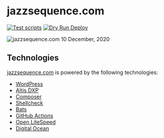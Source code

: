 # jazzsequence.com
[![Test scripts](https://github.com/jazzsequence/jazzsequence.com/actions/workflows/test-scripts.yml/badge.svg)](https://github.com/jazzsequence/jazzsequence.com/actions/workflows/test-scripts.yml)
[![Dry Run Deploy](https://github.com/jazzsequence/jazzsequence.com/actions/workflows/dry-run-deploy.yml/badge.svg)](https://github.com/jazzsequence/jazzsequence.com/actions/workflows/dry-run-deploy.yml)

![jazzsequence.com 10 December, 2020](https://sfo2.digitaloceanspaces.com/cdn.jazzsequence/wp-content/uploads/2020/12/10120020/Screen-Shot-2020-12-10-at-11.59.56-AM.png)

## Technologies
[jazzsequence.com](https://jazzsequence.com) is powered by the following technologies:

* [WordPress](https://wordpress.org)
* [Altis DXP](https://altis-dxp.com)
* [Composer](https://getcomposer.org/)
* [Shellcheck](https://www.shellcheck.net/)
* [Bats](https://bats-core.readthedocs.io/en/stable/)
* [GitHub Actions](https://docs.github.com/en/actions)
* [Open LiteSpeed](https://openlitespeed.org/)
* [Digital Ocean](https://m.do.co/c/36c3e7160e43)

<!-- TODO -->
<!--
* Move my plugins that are composerized to packagist so I don't need to use them as composer repositories
* composerize plugins that aren't already so we can move them to packagist
* change the dashboard "home" link to point back to the regular dashboard rather than the altis dashboard
* use a pantheon sandbox to test the actual site before deploying to production
* add a deploy to pantheon workflow to test code sync to pantheon while still syncing code to DO
-->
